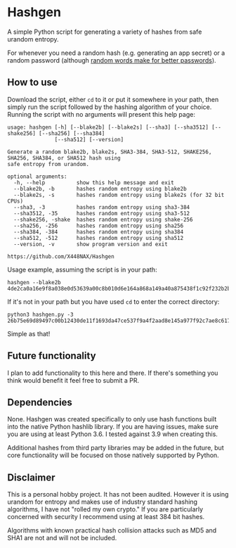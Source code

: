# Hashgen

A simple Python script for generating a variety of hashes from safe urandom entropy.

For whenever you need a random hash (e.g. generating an app secret) or a random password (although [random words make for better passwords](https://xkcd.com/936/)).

## How to use

Download the script, either `cd` to it or put it somewhere in your path, then simply run the script followed by the hashing algorithm of your choice. Running the script with no arguments will present this help page:

```
usage: hashgen [-h] [--blake2b] [--blake2s] [--sha3] [--sha3512] [--shake256] [--sha256] [--sha384]
               [--sha512] [--version]

Generate a random blake2b, blake2s, SHA3-384, SHA3-512, SHAKE256, SHA256, SHA384, or SHA512 hash using
safe entropy from urandom.

optional arguments:
  -h, --help          show this help message and exit
  --blake2b, -b       hashes random entropy using blake2b
  --blake2s, -s       hashes random entropy using blake2s (for 32 bit CPUs)
  --sha3, -3          hashes random entropy using sha3-384
  --sha3512, -35      hashes random entropy using sha3-512
  --shake256, -shake  hashes random entropy using shake-256
  --sha256, -256      hashes random entropy using sha256
  --sha384, -384      hashes random entropy using sha384
  --sha512, -512      hashes random entropy using sha512
  --version, -v       show program version and exit

https://github.com/X448NAX/Hashgen
```

Usage example, assuming the script is in your path:

```
hashgen --blake2b
4de2ca0a16e9f8a038e0d53639a00c8b010d6e164a868a149a40a875438f1c92f232b2bf1cda1d9d06d36407a2359ed2f9ba766330d529c8978a6a575a695f1e
```

If it's not in your path but you have used `cd` to enter the correct directory:

```
python3 hashgen.py -3
26b75e69d89497c00b12430de11f1693da47ce537f9a4f2aad8e145a977f92c7ae8c617ecfa26109524d914dcba9af68
```

Simple as that!

## Future functionality

I plan to add functionality to this here and there. If there's something you think would benefit it feel free to submit a PR.

## Dependencies

None. Hashgen was created specifically to only use hash functions built into the native Python hashlib library. If you are having issues, make sure you are using at least Python 3.6. I tested against 3.9 when creating this.

Additional hashes from third party libraries may be added in the future, but core functionality will be focused on those natively supported by Python.

## Disclaimer

This is a personal hobby project. It has not been audited. However it is using urandom for entropy and makes use of industry standard hashing algorithms, I have not "rolled my own crypto." If you are particularly concerned with security I recommend using at least 384 bit hashes.

Algorithms with known practical hash collision attacks such as MD5 and SHA1 are not and will not be included.
